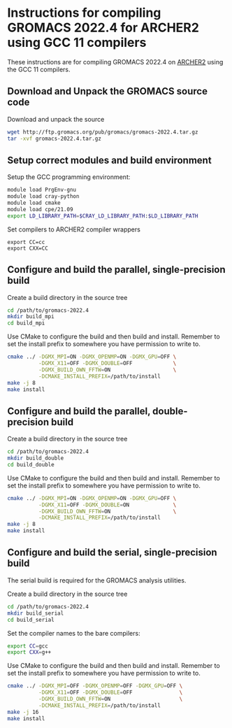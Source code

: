 Instructions for compiling GROMACS 2022.4 for ARCHER2 using GCC 11 compilers
============================================================================

These instructions are for compiling GROMACS 2022.4 on [ARCHER2](https://www.archer2.ac.uk) using the GCC 11 compilers.


Download and Unpack the GROMACS source code
-------------------------------------------

Download and unpack the source

```bash
wget http://ftp.gromacs.org/pub/gromacs/gromacs-2022.4.tar.gz
tar -xvf gromacs-2022.4.tar.gz
```

Setup correct modules and build environment
-------------------------------------------

Setup the GCC programming environment:

```bash
module load PrgEnv-gnu
module load cray-python
module load cmake
module load cpe/21.09
export LD_LIBRARY_PATH=$CRAY_LD_LIBRARY_PATH:$LD_LIBRARY_PATH
```

Set compilers to ARCHER2 compiler wrappers

```
export CC=cc
export CXX=CC
```

Configure and build the parallel, single-precision build
--------------------------------------------------------

Create a build directory in the source tree

```bash
cd /path/to/gromacs-2022.4
mkdir build_mpi
cd build_mpi
```

Use CMake to configure the build and then build and install. Remember to set the install 
prefix to somewhere you have permission to write to.

```bash
cmake ../ -DGMX_MPI=ON -DGMX_OPENMP=ON -DGMX_GPU=OFF \
          -DGMX_X11=OFF -DGMX_DOUBLE=OFF             \
          -DGMX_BUILD_OWN_FFTW=ON                    \
          -DCMAKE_INSTALL_PREFIX=/path/to/install
make -j 8
make install
```

Configure and build the parallel, double-precision build
--------------------------------------------------------

Create a build directory in the source tree

```bash
cd /path/to/gromacs-2022.4
mkdir build_double
cd build_double
```

Use CMake to configure the build and then build and install. Remember to set the install 
prefix to somewhere you have permission to write to.

```bash
cmake ../ -DGMX_MPI=ON -DGMX_OPENMP=ON -DGMX_GPU=OFF \
          -DGMX_X11=OFF -DGMX_DOUBLE=ON              \
          -DGMX_BUILD_OWN_FFTW=ON                    \
          -DCMAKE_INSTALL_PREFIX=/path/to/install
make -j 8
make install
```

Configure and build the serial, single-precision build
-------------------------------------------------------

The serial build is required for the GROMACS analysis utilities.

Create a build directory in the source tree

```bash
cd /path/to/gromacs-2022.4
mkdir build_serial
cd build_serial
```

Set the compiler names to the bare compilers:

```bash
export CC=gcc
export CXX=g++
```

Use CMake to configure the build and then build and install. Remember to set the install 
prefix to somewhere you have permission to write to.

```bash
cmake ../ -DGMX_MPI=OFF -DGMX_OPENMP=OFF -DGMX_GPU=OFF \
          -DGMX_X11=OFF -DGMX_DOUBLE=OFF               \
          -DGMX_BUILD_OWN_FFTW=ON                      \
          -DCMAKE_INSTALL_PREFIX=/path/to/install
make -j 16
make install
```
